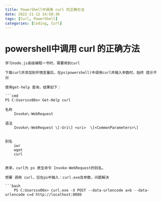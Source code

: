 ```yaml
---
title: PowerShell中调用 curl 的正确方法 
date: 2022-11-12 14:58:36
tags: [Curl, PowerShell]
categories: [Coding, Curl]
---
```


powershell中调用 curl 的正确方法
========================
    
    学习node.js高级编程一书时，需要用到curl
    
    下载curl并添加到环境变量后，在ps(powershell)中调用curl并输入参数时，始终 提示不对
    
    使用get-help 查询，结果如下：
    
    ```cmd
    PS C:Userssx00x> Get-Help curl
    
    名称
        Invoke\-WebRequest
    
    语法
        Invoke\-WebRequest \[-Uri\] <uri>  \[<CommonParameters>\]
    
    
    别名
        iwr
        wget
        curl
```

原来，curl为 ps 原生命令 Invoke-WebRequest的别名。
    
想要 调用 curl，应在ps中输入：curl.exe及参数，问题解决
    
```bash
    PS C:Userssx00x> curl.exe -X POST --data-urlencode a=b --data-urlencode c=d http://localhost:8080
```

